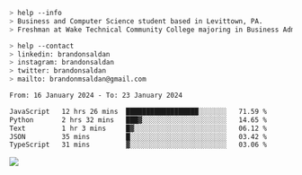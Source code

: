 ````bash
> help --info
> Business and Computer Science student based in Levittown, PA.
> Freshman at Wake Technical Community College majoring in Business Administration.
````

````bash
> help --contact
> linkedin: brandonsaldan
> instagram: brandonsaldan
> twitter: brandonsaldan
> mailto: brandonmsaldan@gmail.com
````

<!--START_SECTION:waka-->

```txt
From: 16 January 2024 - To: 23 January 2024

JavaScript   12 hrs 26 mins  ██████████████████░░░░░░░   71.59 %
Python       2 hrs 32 mins   ███▓░░░░░░░░░░░░░░░░░░░░░   14.65 %
Text         1 hr 3 mins     █▓░░░░░░░░░░░░░░░░░░░░░░░   06.12 %
JSON         35 mins         █░░░░░░░░░░░░░░░░░░░░░░░░   03.42 %
TypeScript   31 mins         ▓░░░░░░░░░░░░░░░░░░░░░░░░   03.06 %
```

<!--END_SECTION:waka-->

![](https://komarev.com/ghpvc/?username=brandonsaldan&color=6A8AFF)
